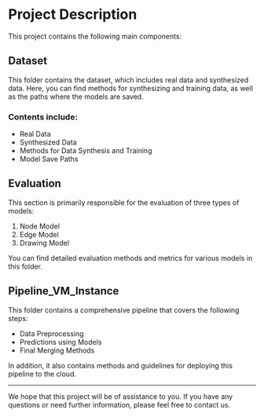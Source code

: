 # Project Description

This project contains the following main components:

## Dataset

This folder contains the dataset, which includes real data and synthesized data. Here, you can find methods for synthesizing and training data, as well as the paths where the models are saved.

### Contents include:
- Real Data
- Synthesized Data
- Methods for Data Synthesis and Training
- Model Save Paths

## Evaluation

This section is primarily responsible for the evaluation of three types of models:

1. Node Model
2. Edge Model
3. Drawing Model

You can find detailed evaluation methods and metrics for various models in this folder.

## Pipeline_VM_Instance

This folder contains a comprehensive pipeline that covers the following steps:

- Data Preprocessing
- Predictions using Models
- Final Merging Methods

In addition, it also contains methods and guidelines for deploying this pipeline to the cloud.

---

We hope that this project will be of assistance to you. If you have any questions or need further information, please feel free to contact us.
